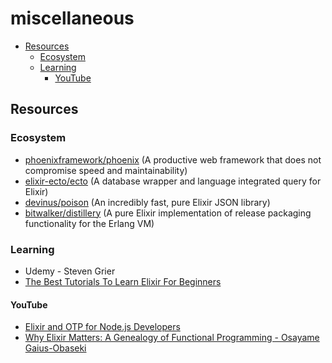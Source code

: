# miscellaneous

<!-- TOC -->

- [Resources](#resources)
  - [Ecosystem](#ecosystem)
  - [Learning](#learning)
    - [YouTube](#youtube)

<!-- /TOC -->

## Resources

### Ecosystem
- [phoenixframework/phoenix](https://github.com/phoenixframework/phoenix) (A productive web framework that 
does not compromise speed and maintainability)
- [elixir-ecto/ecto](https://github.com/elixir-ecto/ecto) (A database wrapper and language integrated query for Elixir)
- [devinus/poison](https://github.com/devinus/poison) (An incredibly fast, pure Elixir JSON library)
- [bitwalker/distillery](https://github.com/bitwalker/distillery) (A pure Elixir implementation of release packaging functionality for the Erlang VM)

### Learning
- Udemy - Steven Grier
- [The Best Tutorials To Learn Elixir For Beginners](https://medium.com/quick-code/the-best-tutorials-to-learn-elixir-for-beginners-3d805ebfe5d3)

#### YouTube
- [Elixir and OTP for Node.js Developers](https://www.youtube.com/watch?v=YbTxq4IpLd0)
- [Why Elixir Matters: A Genealogy of Functional Programming - Osayame Gaius-Obaseki](https://www.youtube.com/watch?v=cWAHpvkh8Vs)

